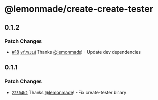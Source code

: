 # @lemonmade/create-create-tester

## 0.1.2

### Patch Changes

- [#18](https://github.com/lemonmade/nursery/pull/18) [`8f7931d`](https://github.com/lemonmade/nursery/commit/8f7931d82a2b8a2a0ed73494fc2df0d31cbd0a73) Thanks [@lemonmade](https://github.com/lemonmade)! - Update dev dependencies

## 0.1.1

### Patch Changes

- [`22504b2`](https://github.com/lemonmade/nursery/commit/22504b2e0aa53a4a8358590cafd4125623a5cb30) Thanks [@lemonmade](https://github.com/lemonmade)! - Fix create-tester binary
